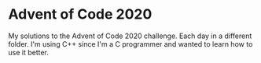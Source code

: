 # Advent of Code 2020
My solutions to the Advent of Code 2020 challenge. Each day in a different folder.
I'm using C++ since I'm a C programmer and wanted to learn how to use it better.